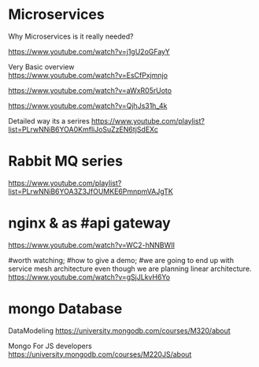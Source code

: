 # Microservices
Why Microservices is it really needed?

https://www.youtube.com/watch?v=j1gU2oGFayY

Very Basic overview  
https://www.youtube.com/watch?v=EsCfPxjmnjo

https://www.youtube.com/watch?v=aWxR05rUoto

https://www.youtube.com/watch?v=QjhJs31h_4k

Detailed way its a serires
https://www.youtube.com/playlist?list=PLrwNNiB6YOA0KmfliJoSuZzEN6tjSdEXc

# Rabbit MQ series
https://www.youtube.com/playlist?list=PLrwNNiB6YOA3Z3JfOUMKE6PmnpmVAJgTK


# nginx & as #api gateway
https://www.youtube.com/watch?v=WC2-hNNBWII

#worth watching;
#how to give a demo;
#we are going to end up with service mesh architecture even though we are planning linear architecture.
https://www.youtube.com/watch?v=gSjJLkvH6Yo


# mongo Database

DataModeling
https://university.mongodb.com/courses/M320/about

Mongo For JS developers
https://university.mongodb.com/courses/M220JS/about

